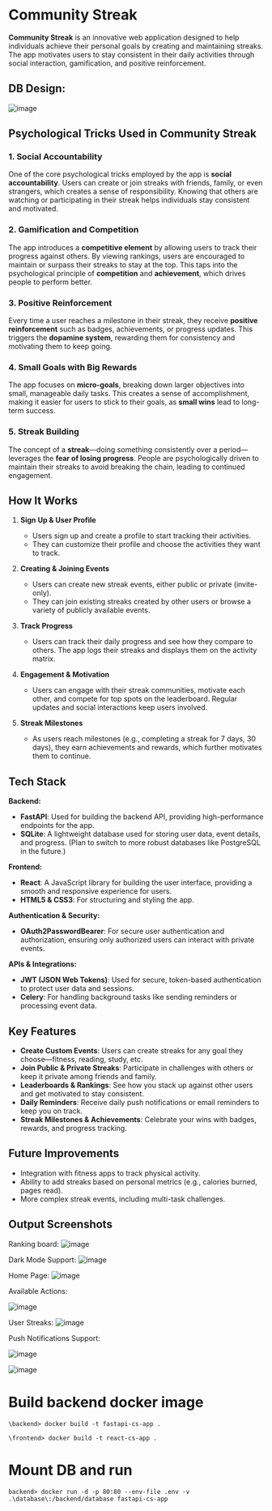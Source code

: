 # Community Streak

**Community Streak** is an innovative web application designed to help individuals achieve their personal goals by creating and maintaining streaks. The app motivates users to stay consistent in their daily activities through social interaction, gamification, and positive reinforcement. 

## DB Design:
![image](https://github.com/user-attachments/assets/71d241d4-43fa-46a5-8567-8df101699fef)

## Psychological Tricks Used in Community Streak

### 1. **Social Accountability**  
One of the core psychological tricks employed by the app is **social accountability**. Users can create or join streaks with friends, family, or even strangers, which creates a sense of responsibility. Knowing that others are watching or participating in their streak helps individuals stay consistent and motivated.  

### 2. **Gamification and Competition**  
The app introduces a **competitive element** by allowing users to track their progress against others. By viewing rankings, users are encouraged to maintain or surpass their streaks to stay at the top. This taps into the psychological principle of **competition** and **achievement**, which drives people to perform better.

### 3. **Positive Reinforcement**  
Every time a user reaches a milestone in their streak, they receive **positive reinforcement** such as badges, achievements, or progress updates. This triggers the **dopamine system**, rewarding them for consistency and motivating them to keep going.

### 4. **Small Goals with Big Rewards**  
The app focuses on **micro-goals**, breaking down larger objectives into small, manageable daily tasks. This creates a sense of accomplishment, making it easier for users to stick to their goals, as **small wins** lead to long-term success.

### 5. **Streak Building**  
The concept of a **streak**—doing something consistently over a period—leverages the **fear of losing progress**. People are psychologically driven to maintain their streaks to avoid breaking the chain, leading to continued engagement.

## How It Works

1. **Sign Up & User Profile**  
   - Users sign up and create a profile to start tracking their activities.
   - They can customize their profile and choose the activities they want to track.

2. **Creating & Joining Events**  
   - Users can create new streak events, either public or private (invite-only).
   - They can join existing streaks created by other users or browse a variety of publicly available events.

3. **Track Progress**  
   - Users can track their daily progress and see how they compare to others. The app logs their streaks and displays them on the activity matrix.

4. **Engagement & Motivation**  
   - Users can engage with their streak communities, motivate each other, and compete for top spots on the leaderboard. Regular updates and social interactions keep users involved.

5. **Streak Milestones**  
   - As users reach milestones (e.g., completing a streak for 7 days, 30 days), they earn achievements and rewards, which further motivates them to continue.

## Tech Stack

**Backend:**  
- **FastAPI**: Used for building the backend API, providing high-performance endpoints for the app.  
- **SQLite**: A lightweight database used for storing user data, event details, and progress. (Plan to switch to more robust databases like PostgreSQL in the future.)

**Frontend:**  
- **React**: A JavaScript library for building the user interface, providing a smooth and responsive experience for users.  
- **HTML5 & CSS3**: For structuring and styling the app.

**Authentication & Security:**  
- **OAuth2PasswordBearer**: For secure user authentication and authorization, ensuring only authorized users can interact with private events.

**APIs & Integrations:**  
- **JWT (JSON Web Tokens)**: Used for secure, token-based authentication to protect user data and sessions.  
- **Celery**: For handling background tasks like sending reminders or processing event data.

## Key Features

- **Create Custom Events**: Users can create streaks for any goal they choose—fitness, reading, study, etc.  
- **Join Public & Private Streaks**: Participate in challenges with others or keep it private among friends and family.  
- **Leaderboards & Rankings**: See how you stack up against other users and get motivated to stay consistent.  
- **Daily Reminders**: Receive daily push notifications or email reminders to keep you on track.  
- **Streak Milestones & Achievements**: Celebrate your wins with badges, rewards, and progress tracking.

## Future Improvements

- Integration with fitness apps to track physical activity.
- Ability to add streaks based on personal metrics (e.g., calories burned, pages read).
- More complex streak events, including multi-task challenges.

## Output Screenshots
Ranking board:
![image](https://github.com/user-attachments/assets/57bc0236-2601-4af6-8d4b-645c1823bcff)

Dark Mode Support:
![image](https://github.com/user-attachments/assets/2359b9c0-167b-471f-a7b3-04bf44ecd0c4)

Home Page:
![image](https://github.com/user-attachments/assets/c785858e-4698-42ea-a543-09898f194191)

Available Actions:

![image](https://github.com/user-attachments/assets/b662fbd6-4511-40c3-89dc-faea45e328c5)

User Streaks:
![image](https://github.com/user-attachments/assets/c31388b0-0d2b-4f13-bd56-e8347744eb23)

Push Notifications Support:

![image](https://github.com/user-attachments/assets/ff88c979-1daf-40e9-b70a-142120caff7c)

![image](https://github.com/user-attachments/assets/bec088a0-6549-4e0d-a2a6-817235aee5c9)


# Build backend docker image

`
\backend> docker build -t fastapi-cs-app .
`

`
\frontend> docker build -t react-cs-app .
`

# Mount DB and run 
`
backend> docker run -d -p 80:80 --env-file .env -v .\database\:/backend/database fastapi-cs-app
`
